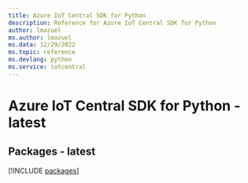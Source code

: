 ```yaml
---
title: Azure IoT Central SDK for Python
description: Reference for Azure IoT Central SDK for Python
author: lmazuel
ms.author: lmazuel
ms.data: 12/29/2022
ms.topic: reference
ms.devlang: python
ms.service: iotcentral
---
```

# Azure IoT Central SDK for Python - latest
## Packages - latest
[!INCLUDE [packages](iot-central-index.md)]